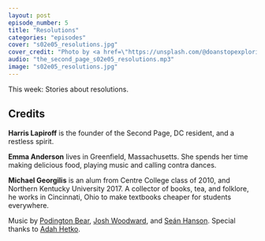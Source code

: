 ```yaml
---
layout: post
episode_number: 5
title: "Resolutions"
categories: "episodes"
cover: "s02e05_resolutions.jpg"
cover_credit: "Photo by <a href=\"https://unsplash.com/@doanstopexploring\">Kimson Doan</a>"
audio: "the_second_page_s02e05_resolutions.mp3"
image: "s02e05_resolutions.jpg"
---
```


This week: Stories about resolutions.

## Credits

**Harris Lapiroff** is the founder of the Second Page, DC resident, and a restless spirit.

**Emma Anderson** lives in Greenfield, Massachusetts. She spends her time making delicious food, playing music and calling contra dances.

**Michael Georgilis** is an alum from Centre College class of 2010, and Northern Kentucky University 2017. A collector of books, tea, and folklore, he works in Cincinnati, Ohio to make textbooks cheaper for students everywhere.

Music by [Podington Bear][podington], [Josh Woodward][woodward], and [Seán Hanson][sean]. Special thanks to [Adah Hetko][adah].

[podington]: http://soundofpicture.com/
[woodward]: http://www.joshwoodward.com/
[sean]: http://seanmhanson.com/
[adah]: https://adahandherbrother.bandcamp.com/
